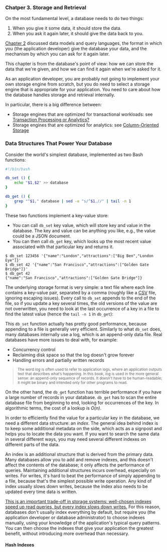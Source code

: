 ### **Chatper 3. Storage and Retrieval**

On the most fundamental level, a database needs to do two things:

1. When you give it some data, it should store the data.
2. When you ask it again later, it should give the data back to you.

[Chapter 2](ch2.md) discussed data models and query languages, the format in which you (the application developer) give the database your data, and the mechanism by which you can ask for it again later.

This chapter is from the database's point of view: how we can store the data that we're given, and how we can find it again when we're asked for it.

As an application developer, you are probably not going to implement your own storage engine from scratch, but you do need to select a storage engine that is appropriate for your application. You need to care about how the database handles storage and retrieval internally.

In particular, there is a big difference between:

* Storage engines that are optimized for transactional workloads: see [Transaction Processing or Analytics?](#transaction-processing-or-analytics)
* Storage engines that are optimized for analytics: see [Column-Oriented Storage](#column-oriented-storage)

### Data Structures That Power Your Database

Consider the world's simplest database, implemented as two Bash functions:

```bash
#!/bin/bash

db_set () {
    echo "$1,$2" >> database
}

db_get () {
    grep "^$1," database | sed -e "s/^$1,//" | tail -n 1
}
```

These two functions implement a key-value store:

* You can call `db_set` key value, which will store key and value in the database. The key and value can be anything you like, e.g., the value could be a JSON document.
* You can then call `db_get` key, which looks up the most recent value associated with that particular key and returns it.

```shell-session
$ db_set 123456 '{"name":"London","attractions":["Big Ben","London Eye"]}'
$ db_set 42 '{"name":"San Francisco","attractions":["Golden Gate Bridge"]}'
$ db_get 42
{"name":"San Francisco","attractions":["Golden Gate Bridge"]}
```

The underlying storage format is very simple: a text file where each line contains a key-value pair, separated by a comma (roughly like a [CSV](https://en.wikipedia.org/wiki/Comma-separated_values) file, ignoring escaping issues). Every call to `db_set` appends to the end of the file, so if you update a key several times, the old versions of the value are not overwritten, you need to look at the last occurrence of a key in a file to find the latest value (hence the `tail -n 1` in `db_get`):

This `db_set` function actually has pretty good performance, because appending to a file is generally very efficient. Similarly to what `db_set` does, many databases internally use a log, which is an append-only data file. Real databases have more issues to deal with, for example:

* Concurrency control
* Reclaiming disk space so that the log doesn't grow forever
* Handling errors and partially written records

> <small>The word *log* is often used to refer to application logs, where an application outputs text that describes what’s happening. In this book, *log* is used in the more general sense: an append-only sequence of records. It doesn't have to be human-readable; it might be binary and intended only for other programs to read.</small>

On the other hand, the `db_get` function has terrible performance if you have a large number of records in your database. `db_get` has to scan the entire database file from beginning to end, looking for occurrences of the key. In algorithmic terms, the cost of a lookup is *O(n)*.

In order to efficiently find the value for a particular key in the database, we need a different data structure: an *index*. The general idea behind index is to keep some additional metadata on the side, which acts as a signpost and helps you to locate the data you want. If you want to search the same data in several different ways, you may need several different indexes on different parts of the data.

An index is an additional structure that is derived from the primary data. Many databases allow you to add and remove indexes, and this doesn't affect the contents of the database; it only affects the performance of queries. Maintaining additional structures incurs overhead, especially on writes. For writes, it's hard to beat the performance of simply appending to a file, because that's the simplest possible write operation. Any kind of index usually slows down writes, because the index also needs to be updated every time data is written.

<u>This is an important trade-off in storage systems: well-chosen indexes speed up read queries, but every index slows down writes.</u> For this reason, databases don't usually index everything by default, but require you (the application developer or database administrator) to choose indexes manually, using your knowledge of the application's typical query patterns. You can then choose the indexes that give your application the greatest benefit, without introducing more overhead than necessary.

#### Hash Indexes
